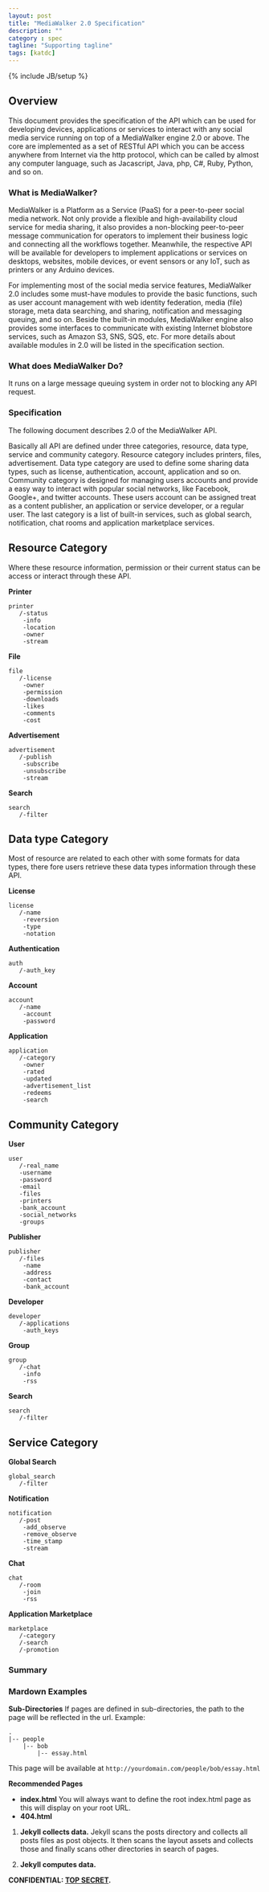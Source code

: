 ```yaml
---
layout: post
title: "MediaWalker 2.0 Specification"
description: ""
category : spec
tagline: "Supporting tagline"
tags: [katdc]
---
```

{% include JB/setup %}

## Overview

This document provides the specification of the API which can be used for developing devices, applications or services to interact with any social media service running on top of a MediaWalker engine 2.0 or above. The core are implemented as a set of RESTful API which you can be access anywhere from Internet via the http protocol, which can be called by almost any computer language, such as Jacascript, Java, php, C#, Ruby, Python, and so on.


### What is MediaWalker?

MediaWalker is a Platform as a Service (PaaS) for a peer-to-peer social media network. Not only provide a flexible and high-availability cloud service for media sharing, it also provides a non-blocking peer-to-peer message communication for operators to implement their business logic and connecting all the workflows together. Meanwhile, the respective API will be available for developers to implement applications or services on desktops, websites, mobile devices, or event sensors or any IoT, such as printers or any Arduino devices.

For implementing most of the social media service features, MediaWalker 2.0 includes some must-have modules to provide the basic functions, such as user account management with web identity federation, media (file) storage, meta data searching, and sharing, notification and messaging queuing, and so on. Beside the built-in modules, MediaWalker engine also provides some interfaces to communicate with existing Internet blobstore services, such as Amazon S3, SNS, SQS, etc. For more details about available modules in 2.0 will be listed in the specification section.  


### What does MediaWalker Do?

It runs on a large message queuing system in order not to blocking any API request.

### Specification

The following document describes 2.0 of the MediaWalker API.

Basically all API are defined under three categories, resource, data type, service and community category. Resource category includes printers, files, advertisement. Data type category are used to define some sharing data types, such as license, authentication, account, application and so on. Community category is designed for managing users accounts and provide a easy way to interact with popular social networks, like Facebook, Google+, and twitter accounts. These users account can be assigned treat as a content publisher, an application or service developer, or a regular user. The last category is a list of built-in services, such as global search, notification, chat rooms and application marketplace services.

## Resource Category

Where these resource information, permission or their current status can be access or interact through these API.

**Printer**

    printer
       /-status
        -info
        -location
        -owner
        -stream


**File**

    file
       /-license
        -owner
        -permission
        -downloads
        -likes
        -comments
        -cost


**Advertisement**

    advertisement 
       /-publish
        -subscribe
        -unsubscribe
        -stream


**Search**

    search
       /-filter



## Data type Category

Most of resource are related to each other with some formats for data types, there fore users retrieve these data types information through these API. 


**License**

    license
       /-name
        -reversion
        -type
        -notation


**Authentication**

    auth
       /-auth_key


**Account**

    account
       /-name
        -account
        -password


**Application**

    application
       /-category
        -owner
        -rated
        -updated
        -advertisement_list
        -redeems
        -search



## Community Category

**User**

    user
       /-real_name
       -username
       -password
       -email
       -files
       -printers
       -bank_account
       -social_networks
       -groups


**Publisher**

    publisher
       /-files
        -name
        -address
        -contact
        -bank_account


**Developer**

    developer
       /-applications
        -auth_keys


**Group**

    group
       /-chat
        -info
        -rss


**Search**

    search
       /-filter



## Service Category


**Global Search**

    global_search
       /-filter


**Notification**

    notification
       /-post
        -add_observe
        -remove_observe
        -time_stamp
        -stream


**Chat**

    chat
       /-room
        -join
        -rss


**Application Marketplace**

    marketplace
       /-category
       /-search
       /-promotion



### Summary

### Mardown Examples

**Sub-Directories**
If pages are defined in sub-directories, the path to the page will be reflected in the url.
Example:

    .
    |-- people
        |-- bob
            |-- essay.html

This page will be available at `http://yourdomain.com/people/bob/essay.html`


**Recommended Pages**

- **index.html**
  You will always want to define the root index.html page as this will display on your root URL.
- **404.html**


1. **Jekyll collects data.**
  Jekyll scans the posts directory and collects all posts files as post objects. It then scans the layout assets and collects those and finally scans other directories in search of pages.

2. **Jekyll computes data.**


**CONFIDENTIAL: [TOP SECRET].**

  [john gruber]: http://daringfireball.net/
  [1]: http://daringfireball.net/projects/markdown/
  [source code]: http://www.attacklab.net/showdown-v0.9.zip
  [TOP SECRET]: ?blank=1 "Clear all text"
